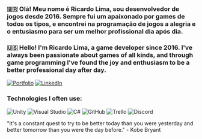 ### 🇧🇷 Olá! Meu nome é Ricardo Lima, sou desenvolvedor de jogos desde 2016. Sempre fui um apaixonado por games de todos os tipos, e encontrei na programação de jogos a alegria e o entusiasmo para ser um melhor profissional dia após dia.

### 🇺🇸 Hello! I'm Ricardo Lima, a game developer since 2016. I've always been passionate about games of all kinds, and through game programming I've found the joy and enthusiasm to be a better professional day after day.

[![Portfolio](https://img.shields.io/badge/Portfolio-%23000000.svg?style=for-the-badge&logo=firefox&logoColor=#FF7139)](https://ricardolima8.wixsite.com/portfolio)
[![LinkedIn](https://img.shields.io/badge/LinkedIn-0077B5?style=for-the-badge&logo=linkedin&logoColor=white)](https://www.linkedin.com/in/ricardo-l-22767a58)


### Technologies I often use:
![Unity](https://img.shields.io/badge/unity-%23000000.svg?style=for-the-badge&logo=unity&logoColor=white)
![Visual Studio](https://img.shields.io/badge/Visual%20Studio-5C2D91.svg?style=for-the-badge&logo=visual-studio&logoColor=white)
![C#](https://img.shields.io/badge/c%23-%23239120.svg?style=for-the-badge&logo=c-sharp&logoColor=white)
![GitHub](https://img.shields.io/badge/github-%23121011.svg?style=for-the-badge&logo=github&logoColor=white)
![Trello](https://img.shields.io/badge/Trello-%23026AA7.svg?style=for-the-badge&logo=Trello&logoColor=white)
![Discord](https://img.shields.io/badge/Discord-%235865F2.svg?style=for-the-badge&logo=discord&logoColor=white)

"It's a constant quest to try to be better today than you were yesterday and better tomorrow than you were the day before." - Kobe Bryant
